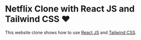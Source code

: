 # Netflix Clone with React JS and Tailwind CSS :heart:

This website clone shows how to use [React JS](https://reactjs.org) and [Tailwind CSS](https://tailwindcss.com/).